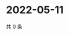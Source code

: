 # 2022-05-11

共 0 条

<!-- BEGIN WEIBO -->
<!-- 最后更新时间 Wed May 11 2022 02:21:51 GMT+0800 (China Standard Time) -->

<!-- END WEIBO -->
